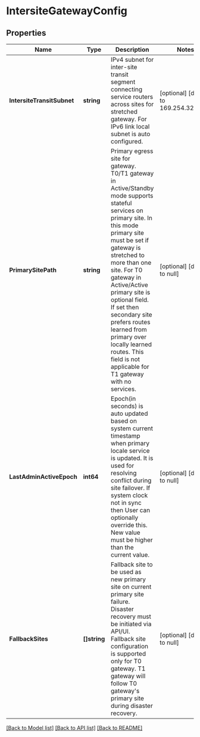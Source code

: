# IntersiteGatewayConfig

## Properties
Name | Type | Description | Notes
------------ | ------------- | ------------- | -------------
**IntersiteTransitSubnet** | **string** | IPv4 subnet for inter-site transit segment connecting service routers across sites for stretched gateway. For IPv6 link local subnet is auto configured.  | [optional] [default to 169.254.32.0/20]
**PrimarySitePath** | **string** | Primary egress site for gateway. T0/T1 gateway in Active/Standby mode supports stateful services on primary site. In this mode primary site must be set if gateway is stretched to more than one site. For T0 gateway in Active/Active primary site is optional field. If set then secondary site prefers routes learned from primary over locally learned routes. This field is not applicable for T1 gateway with no services.  | [optional] [default to null]
**LastAdminActiveEpoch** | **int64** | Epoch(in seconds) is auto updated based on system current timestamp when primary locale service is updated. It is used for resolving conflict during site failover. If system clock not in sync then User can optionally override this. New value must be higher than the current value.  | [optional] [default to null]
**FallbackSites** | **[]string** | Fallback site to be used as new primary site on current primary site failure. Disaster recovery must be initiated via API/UI. Fallback site configuration is supported only for T0 gateway. T1 gateway will follow T0 gateway&#x27;s primary site during disaster recovery.  | [optional] [default to null]

[[Back to Model list]](../README.md#documentation-for-models) [[Back to API list]](../README.md#documentation-for-api-endpoints) [[Back to README]](../README.md)

